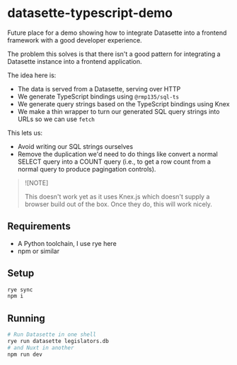 # datasette-typescript-demo

Future place for a demo showing how to integrate Datasette into a frontend
framework with a good developer experience.

The problem this solves is that there isn't a good pattern for integrating a Datasette instance into a frontend application.

The idea here is:

- The data is served from a Datasette, serving over HTTP
- We generate TypeScript bindings using `@rmp135/sql-ts`
- We generate query strings based on the TypeScript bindings using Knex
- We make a thin wrapper to turn our generated SQL query strings into URLs so we can use `fetch`

This lets us:

- Avoid writing our SQL strings ourselves
- Remove the duplication we'd need to do things like convert a normal SELECT query into a COUNT query (i.e., to get a row count from a normal query to produce pagingation controls).

> ![NOTE]
>
> This doesn't work yet as it uses Knex.js which doesn't supply a browser build out of the box. Once they do, this will work nicely.

## Requirements

- A Python toolchain, I use rye here
- npm or similar

## Setup

```sh
rye sync
npm i
```

## Running

```sh
# Run Datasette in one shell
rye run datasette legislators.db
# and Nuxt in another
npm run dev
```
